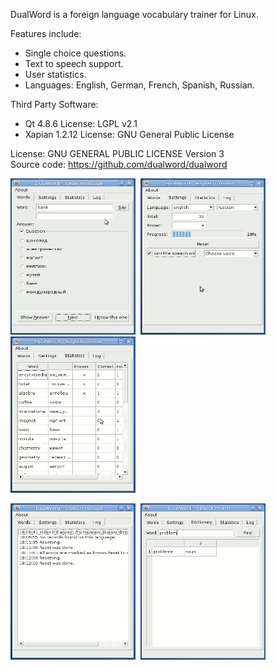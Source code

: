 DualWord is a foreign language vocabulary trainer for Linux.  

Features include:  
 - Single choice questions.  
 - Text to speech support.  
 - User statistics.  
 - Languages: English, German, French, Spanish, Russian.  

Third Party Software:  
 - Qt 4.8.6 License: LGPL v2.1  
 - Xapian 1.2.12 License: GNU General Public License  

License: GNU GENERAL PUBLIC LICENSE Version 3  
Source code: https://github.com/dualword/dualword  

<p float="middle">
<img src="etc/screenshot/dualword1.gif" width="200" height="250">&nbsp;
<img src="etc/screenshot/dualword2.gif" width="200" height="250">&nbsp;
<img src="etc/screenshot/dualword3.gif" width="200" height="250">&nbsp;
</p>
<p float="middle">
<img src="etc/screenshot/dualword4.gif" width="200" height="250">&nbsp;
<img src="etc/screenshot/dualword5.gif" width="200" height="250">&nbsp;
</p>
